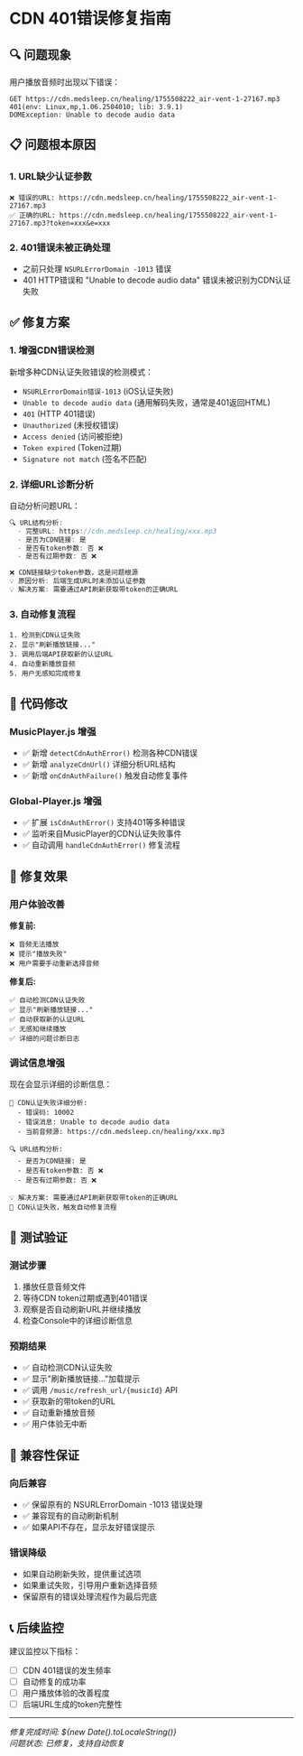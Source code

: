 # CDN 401错误修复指南

## 🔍 问题现象

用户播放音频时出现以下错误：
```
GET https://cdn.medsleep.cn/healing/1755508222_air-vent-1-27167.mp3 401(env: Linux,mp,1.06.2504010; lib: 3.9.1)
DOMException: Unable to decode audio data
```

## 📋 问题根本原因

### 1. **URL缺少认证参数**
```
❌ 错误的URL: https://cdn.medsleep.cn/healing/1755508222_air-vent-1-27167.mp3
✅ 正确的URL: https://cdn.medsleep.cn/healing/1755508222_air-vent-1-27167.mp3?token=xxx&e=xxx
```

### 2. **401错误未被正确处理**
- 之前只处理 `NSURLErrorDomain -1013` 错误
- 401 HTTP错误和 "Unable to decode audio data" 错误未被识别为CDN认证失败

## ✅ 修复方案

### 1. **增强CDN错误检测**
新增多种CDN认证失败错误的检测模式：
- `NSURLErrorDomain错误-1013` (iOS认证失败)
- `Unable to decode audio data` (通用解码失败，通常是401返回HTML)
- `401` (HTTP 401错误) 
- `Unauthorized` (未授权错误)
- `Access denied` (访问被拒绝)
- `Token expired` (Token过期)
- `Signature not match` (签名不匹配)

### 2. **详细URL诊断分析**
自动分析问题URL：
```javascript
🔍 URL结构分析:
  - 完整URL: https://cdn.medsleep.cn/healing/xxx.mp3
  - 是否为CDN链接: 是
  - 是否有token参数: 否 ❌
  - 是否有过期参数: 否 ❌

❌ CDN链接缺少token参数，这是问题根源
💡 原因分析: 后端生成URL时未添加认证参数
💡 解决方案: 需要通过API刷新获取带token的正确URL
```

### 3. **自动修复流程**
```
1. 检测到CDN认证失败
2. 显示"刷新播放链接..."
3. 调用后端API获取新的认证URL
4. 自动重新播放音频
5. 用户无感知完成修复
```

## 🔧 代码修改

### MusicPlayer.js 增强
- ✅ 新增 `detectCdnAuthError()` 检测各种CDN错误
- ✅ 新增 `analyzeCdnUrl()` 详细分析URL结构
- ✅ 新增 `onCdnAuthFailure()` 触发自动修复事件

### Global-Player.js 增强  
- ✅ 扩展 `isCdnAuthError()` 支持401等多种错误
- ✅ 监听来自MusicPlayer的CDN认证失败事件
- ✅ 自动调用 `handleCdnAuthError()` 修复流程

## 🎯 修复效果

### 用户体验改善
**修复前:**
```
❌ 音频无法播放
❌ 提示"播放失败"
❌ 用户需要手动重新选择音频
```

**修复后:**
```
✅ 自动检测CDN认证失败
✅ 显示"刷新播放链接..."
✅ 自动获取新的认证URL
✅ 无感知继续播放
✅ 详细的问题诊断日志
```

### 调试信息增强
现在会显示详细的诊断信息：
```
🔐 CDN认证失败详细分析:
  - 错误码: 10002
  - 错误消息: Unable to decode audio data
  - 当前音频源: https://cdn.medsleep.cn/healing/xxx.mp3

🔍 URL结构分析:
  - 是否为CDN链接: 是
  - 是否有token参数: 否 ❌
  - 是否有过期参数: 否 ❌

💡 解决方案: 需要通过API刷新获取带token的正确URL
🔄 CDN认证失败，触发自动修复流程
```

## 🧪 测试验证

### 测试步骤
1. 播放任意音频文件
2. 等待CDN token过期或遇到401错误
3. 观察是否自动刷新URL并继续播放
4. 检查Console中的详细诊断信息

### 预期结果
- ✅ 自动检测CDN认证失败
- ✅ 显示"刷新播放链接..."加载提示
- ✅ 调用 `/music/refresh_url/{musicId}` API
- ✅ 获取新的带token的URL
- ✅ 自动重新播放音频
- ✅ 用户体验无中断

## 🔮 兼容性保证

### 向后兼容
- ✅ 保留原有的 NSURLErrorDomain -1013 错误处理
- ✅ 兼容现有的自动刷新机制
- ✅ 如果API不存在，显示友好错误提示

### 错误降级
- 如果自动刷新失败，提供重试选项
- 如果重试失败，引导用户重新选择音频
- 保留原有的错误处理流程作为最后兜底

## 📞 后续监控

建议监控以下指标：
- [ ] CDN 401错误的发生频率
- [ ] 自动修复的成功率
- [ ] 用户播放体验的改善程度
- [ ] 后端URL生成的token完整性

---
*修复完成时间: ${new Date().toLocaleString()}*  
*问题状态: 已修复，支持自动恢复*
